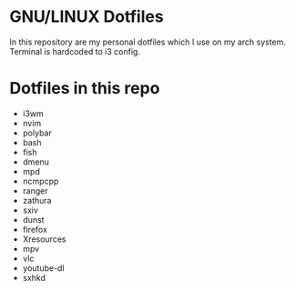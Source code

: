 # GNU/LINUX Dotfiles

In this repository are my personal dotfiles which I use on my arch system. Terminal is hardcoded to i3 config.

# Dotfiles in this repo
+ i3wm
+ nvim
+ polybar
+ bash
+ fish
+ dmenu
+ mpd
+ ncmpcpp
+ ranger
+ zathura
+ sxiv
+ dunst
+ firefox
+ Xresources
+ mpv
+ vlc
+ youtube-dl
+ sxhkd
